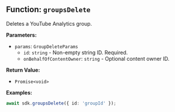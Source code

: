## Function: `groupsDelete`

Deletes a YouTube Analytics group.

**Parameters:**

- `params`: `GroupDeleteParams`
  - `id`: `string` - Non-empty string ID. Required.
  - `onBehalfOfContentOwner`: `string` - Optional content owner ID.

**Return Value:**

- `Promise<void>`

**Examples:**

```typescript
await sdk.groupsDelete({ id: 'groupId' });
```